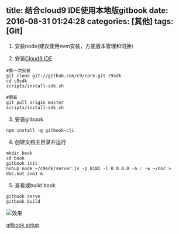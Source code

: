 title: 结合cloud9 IDE使用本地版gitbook
date: 2016-08-31 01:24:28
categories: [其他]
tags: [Git]
---

1.  安装node(建议使用nvm安装，方便版本管理和切换)

2.  安装[Cloud9 IDE](https://github.com/c9/core)
```shell
#第一次安装
git clone git://github.com/c9/core.git c9sdk
cd c9sdk
scripts/install-sdk.sh

#更新
git pull origin master
scripts/install-sdk.sh
```

3.  安装gitbook
```shell
npm install -g gitbook-cli
```
<!-- more -->
4.  创建文档主目录并运行
```shell
mkdir book
cd book
gitbook init
nohup node ~/c9sdk/server.js -p 8182 -l 0.0.0.0 -a : -w ~/doc > doc.out 2>&1 &
```

5.  查看或build book
```shell
gitbook serve
gitbook build
```

![效果](http://zaozaool.github.io/pic/gitbook-clound.jpg)

[gitbook setup](https://github.com/GitbookIO/gitbook/blob/master/docs/setup.md)